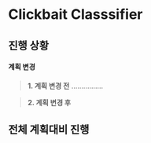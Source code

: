 Clickbait Classsifier
=====================

## 진행 상황

#### 계획 변경
> **1. 계획 변경 전**
................

> **2. 계획 변경 후**


## 전체 계획대비 진행 
